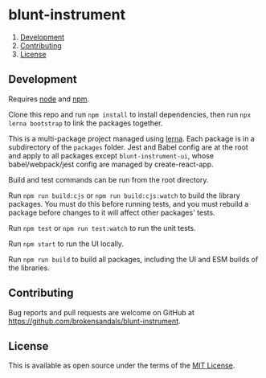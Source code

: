 # blunt-instrument

1. [Development](#development)
1. [Contributing](#contributing)
1. [License](#license)

## Development

Requires [node](https://nodejs.org) and [npm](https://www.npmjs.com).

Clone this repo and run `npm install` to install dependencies, then run `npx lerna bootstrap` to link the packages together.

This is a multi-package project managed using [lerna](https://github.com/lerna/lerna).
Each package is in a subdirectory of the `packages` folder.
Jest and Babel config are at the root and apply to all packages except `blunt-instrument-ui`, whose babel/webpack/jest config are managed by create-react-app.

Build and test commands can be run from the root directory.

Run `npm run build:cjs` or `npm run build:cjs:watch` to build the library packages.
You must do this before running tests, and you must rebuild a package before changes to it will affect other packages' tests.

Run `npm test` or `npm run test:watch` to run the unit tests.

Run `npm start` to run the UI locally.

Run `npm run build` to build all packages, including the UI and ESM builds of the libraries.

## Contributing

Bug reports and pull requests are welcome on GitHub at https://github.com/brokensandals/blunt-instrument.

## License

This is available as open source under the terms of the [MIT License](https://opensource.org/licenses/MIT).
